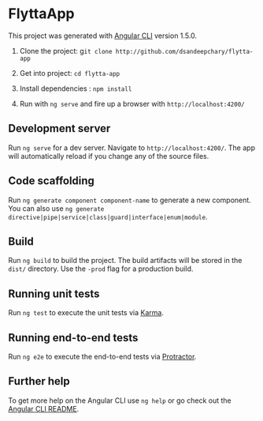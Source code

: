 # FlyttaApp

This project was generated with [Angular CLI](https://github.com/angular/angular-cli) version 1.5.0.

   1. Clone the project:      g`it clone http://github.com/dsandeepchary/flytta-app`
   
   2. Get into project:      `cd flytta-app`
   
   3. Install dependencies : `npm install`
   
   4. Run with `ng serve` and fire up a browser with `http://localhost:4200/`


## Development server

Run `ng serve` for a dev server. Navigate to `http://localhost:4200/`. The app will automatically reload if you change any of the source files.

## Code scaffolding

Run `ng generate component component-name` to generate a new component. You can also use `ng generate directive|pipe|service|class|guard|interface|enum|module`.

## Build

Run `ng build` to build the project. The build artifacts will be stored in the `dist/` directory. Use the `-prod` flag for a production build.

## Running unit tests

Run `ng test` to execute the unit tests via [Karma](https://karma-runner.github.io).

## Running end-to-end tests

Run `ng e2e` to execute the end-to-end tests via [Protractor](http://www.protractortest.org/).

## Further help

To get more help on the Angular CLI use `ng help` or go check out the [Angular CLI README](https://github.com/angular/angular-cli/blob/master/README.md).
